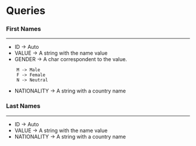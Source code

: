 # Queries

### First Names
---
* ID -> Auto 
* VALUE -> A string with the name value
* GENDER -> A char correspondent to the value.
```
    M -> Male
    F -> Female
    N -> Neutral
```
* NATIONALITY -> A string with a country name

### Last Names
---
* ID -> Auto 
* VALUE -> A string with the name value
* NATIONALITY -> A string with a country name


